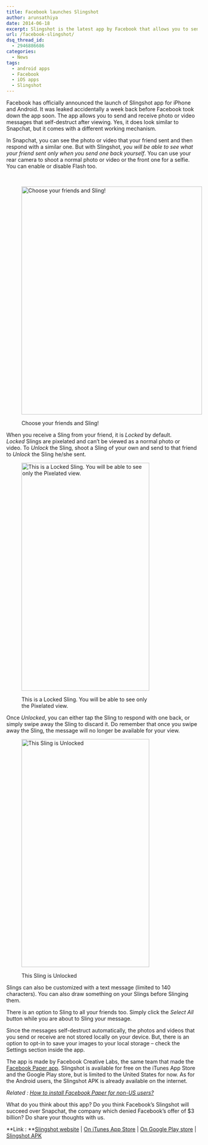```yaml
---
title: Facebook launches Slingshot
author: arunsathiya
date: 2014-06-18
excerpt: Slingshot is the latest app by Facebook that allows you to send and receive self-destructing photos, videos to your friends. Available for Android and iOS.
url: /facebook-slingshot/
dsq_thread_id:
  - 2946886686
categories:
  - News
tags:
  - android apps
  - Facebook
  - iOS apps
  - Slingshot
---
```

Facebook has officially announced the launch of Slingshot app for iPhone and Android. It was leaked accidentally a week back before Facebook took down the app soon. The app allows you to send and receive photo or video messages that self-destruct after viewing. Yes, it does look similar to Snapchat, but it comes with a different working mechanism.

In Snapchat, you can see the photo or video that your friend sent and then respond with a similar one. But with Slingshot, *you will be able to see what your friend sent only when you send one back yourself*. You can use your rear camera to shoot a normal photo or video or the front one for a selfie. You can enable or disable Flash too.

&nbsp;<figure id="attachment_80800" style="width: 476px;" class="wp-caption aligncenter">

[<img class="size-medium wp-image-80800" src="http://cdn.devilsworkshop.org/files/2014/06/Select-the-recipients-and-Sling-476x600.png" alt="Choose your friends and Sling!" width="476" height="600" />][1]<figcaption class="wp-caption-text">Choose your friends and Sling!</figcaption></figure> 

When you receive a Sling from your friend, it is *Locked* by default. *Locked* Slings are pixelated and can&#8217;t be viewed as a normal photo or video. To *Unlock* the Sling, shoot a Sling of your own and send to that friend to *Unlock* the Sling he/she sent.<figure id="attachment_80801" style="width: 337px;" class="wp-caption aligncenter">

[<img class="size-medium wp-image-80801" src="http://cdn.devilsworkshop.org/files/2014/06/This-is-a-Locked-Sling-337x600.png" alt="This is a Locked Sling. You will be able to see only the Pixelated view." width="337" height="600" />][2]<figcaption class="wp-caption-text">This is a Locked Sling. You will be able to see only the Pixelated view.</figcaption></figure> 

Once *Unlocked*, you can either tap the Sling to respond with one back, or simply swipe away the Sling to discard it. Do remember that once you swipe away the Sling, the message will no longer be available for your view.<figure id="attachment_80802" style="width: 337px;" class="wp-caption aligncenter">

[<img class="size-medium wp-image-80802" src="http://cdn.devilsworkshop.org/files/2014/06/This-is-an-Unlocked-Sling-337x600.png" alt="This Sling is Unlocked" width="337" height="600" />][3]<figcaption class="wp-caption-text">This Sling is Unlocked</figcaption></figure> 

Slings can also be customized with a text message (limited to 140 characters). You can also draw something on your Slings before Slinging them.

There is an option to Sling to all your friends too. Simply click the *Select All* button while you are about to Sling your message.



Since the messages self-destruct automatically, the photos and videos that you send or receive are not stored locally on your device. But, there is an option to opt-in to save your images to your local storage &#8211; check the Settings section inside the app.

The app is made by Facebook Creative Labs, the same team that made the [Facebook Paper app][4]. Slingshot is available for free on the iTunes App Store and the Google Play store, but is limited to the United States for now. As for the Android users, the Slingshot APK is already available on the internet.

*Related : [How to install Facebook Paper for non-US users?][5]*

What do you think about this app? Do you think Facebook&#8217;s Slingshot will succeed over Snapchat, the company which denied Facebook&#8217;s offer of $3 billion? Do share your thoughts with us.

**Link : **<a href="http://www.sling.me/" onclick="_gaq.push(['_trackEvent', 'outbound-article', 'http://www.sling.me/', 'Slingshot website']);" title="Slingshot">Slingshot website</a> | <a href="https://itunes.apple.com/app/id878681557" onclick="_gaq.push(['_trackEvent', 'outbound-article', 'https://itunes.apple.com/app/id878681557', 'On iTunes App Store']);" title="Slingshot for iPhone">On iTunes App Store</a> | <a href="https://play.google.com/store/apps/details?id=com.facebook.slingshot" onclick="_gaq.push(['_trackEvent', 'outbound-article', 'https://play.google.com/store/apps/details?id=com.facebook.slingshot', 'On Google Play store']);" title="Slingshot for Android">On Google Play store</a> | <a href="https://db.tt/JtQeHkiR" onclick="_gaq.push(['_trackEvent', 'outbound-article', 'https://db.tt/JtQeHkiR', 'Slingshot APK']);" title="Slingshot APK">Slingshot APK</a>

 [1]: http://cdn.devilsworkshop.org/files/2014/06/Select-the-recipients-and-Sling.png
 [2]: http://cdn.devilsworkshop.org/files/2014/06/This-is-a-Locked-Sling.png
 [3]: http://cdn.devilsworkshop.org/files/2014/06/This-is-an-Unlocked-Sling.png
 [4]: http://devilsworkshop.org/news/facebook-paper/79511/ "Facebook Paper"
 [5]: http://devilsworkshop.org/tips/install-facebook-paper/79592/ "Install Facebook Paper for non-US users"
